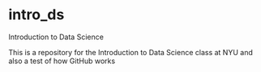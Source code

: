 # intro_ds
Introduction to Data Science

This is a repository for the Introduction to Data Science class at NYU and also a test of how GitHub works
